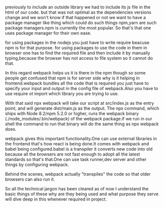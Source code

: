 previously to include an outside library we had to include its js file in the html of our code.
but that was not optimal as the dependencies versions change and we won't know if that happened or not
we want to have a package manager like thing which could do such things
npm,yarn are such package managers.npm is currently the most popular.
So that's that one uses package manager for their own ease.

for using packages in the nodejs you just have to write require beacuse npm is for that purpose.
for using packages to use the code in them in browser one has to find the required file and then include it by manually typing,because the browser has not access to file system so it cannot do that.

In this regard webpack helps us it is there in the npm though so some people get confused that npm is for server side why is it helping in frontend.webpack bundles all the code that is required you just have to specify your input and output in the config file of webpack.Also you have to use require ot import which library you are trying to use.

With that said npx webpack will take our script at src/index.js as the entry point, and will generate dist/main.js as the output. The npx command, which ships with Node 8.2/npm 5.2.0 or higher, runs the webpack binary (./node_modules/.bin/webpack) of the webpack package.if we run in our shell the command to run that binary will do the same thing as npx webpack does.

webpack gives this important functionality.One can use external libraries in the frontend that's how react is being done.It comes with webpack and babel being configured.babel is a transpiler it converts new code into old because all the browsers are not fast enough to adopt all the latest standards so that's that.One can use task runner,dev server and other things by configuring webpack.

Behind the scenes, webpack actually "transpiles" the code so that older browsers can also run it.


So all the technical jargon has been cleared as of now I understand the basic things of these why are they being used and what purpose they serve will dive deep in this whenever required in project.